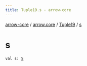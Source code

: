 ```yaml
---
title: Tuple19.s - arrow-core
---
```


[arrow-core](../../index.html) / [arrow.core](../index.html) / [Tuple19](index.html) / [s](./s.html)

# s

`val s: `[`S`](index.html#S)
